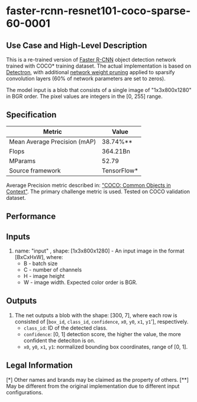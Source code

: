 # faster-rcnn-resnet101-coco-sparse-60-0001

## Use Case and High-Level Description

This is a re-trained version of [Faster R-CNN](https://arxiv.org/abs/1506.01497) object detection network trained with COCO\* training dataset.
The actual implementation is based on [Detectron](https://github.com/facebookresearch/detectron2),
with additional [network weight pruning](https://arxiv.org/abs/1710.01878) applied to sparsify convolution layers (60% of network parameters are set to zeros).

The model input is a blob that consists of a single image of "1x3x800x1280" in BGR order. The pixel values are integers in the [0, 255] range.

## Specification

| Metric                       | Value        |
|------------------------------|--------------|
| Mean Average Precision (mAP) | 38.74%\**    |
| Flops                        | 364.21Bn     |
| MParams                      | 52.79        |
| Source framework             | TensorFlow\* |

Average Precision metric described in: ["COCO: Common Objects in Context"](http://cocodataset.org/#detection-eval). The primary challenge metric is used. Tested on COCO validation dataset.

## Performance

## Inputs

1. name: "input" , shape: [1x3x800x1280] - An input image in the format [BxCxHxW],
  where:
    - B - batch size
    - C - number of channels
    - H - image height
    - W - image width.
  Expected color order is BGR.

## Outputs

1. The net outputs a blob with the shape: [300, 7], where each row is consisted of [`box_id`, `class_id`, `confidence`, `x0`, `y0`, `x1`, `y1`'], respectively.
    - `class_id`: ID of the detected class.
    - `confidence`: [0, 1] detection score, the higher the value, the more confident the deteciton is on.
    - `x0`, `y0`, `x1`, `y1`: normalized bounding box coordinates, range of [0, 1].

## Legal Information
[\*] Other names and brands may be claimed as the property of others.
[\**] May be different from the original implementation due to different input configurations.
